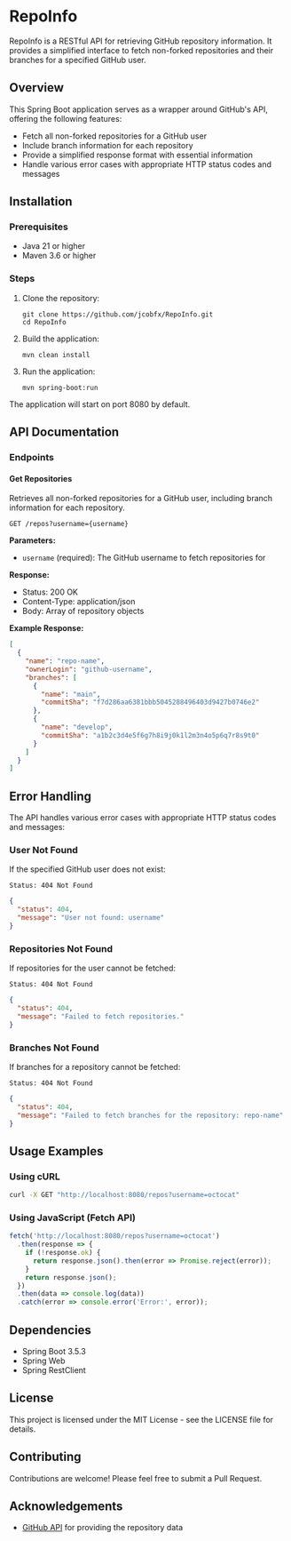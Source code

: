 # RepoInfo

RepoInfo is a RESTful API for retrieving GitHub repository information. It provides a simplified interface to fetch non-forked repositories and their branches for a specified GitHub user.

## Overview

This Spring Boot application serves as a wrapper around GitHub's API, offering the following features:

- Fetch all non-forked repositories for a GitHub user
- Include branch information for each repository
- Provide a simplified response format with essential information
- Handle various error cases with appropriate HTTP status codes and messages

## Installation

### Prerequisites

- Java 21 or higher
- Maven 3.6 or higher

### Steps

1. Clone the repository:
   ```
   git clone https://github.com/jcobfx/RepoInfo.git
   cd RepoInfo
   ```

2. Build the application:
   ```
   mvn clean install
   ```

3. Run the application:
   ```
   mvn spring-boot:run
   ```

The application will start on port 8080 by default.

## API Documentation

### Endpoints

#### Get Repositories

Retrieves all non-forked repositories for a GitHub user, including branch information for each repository.

```
GET /repos?username={username}
```

**Parameters:**

- `username` (required): The GitHub username to fetch repositories for

**Response:**

- Status: 200 OK
- Content-Type: application/json
- Body: Array of repository objects

**Example Response:**

```json
[
  {
    "name": "repo-name",
    "ownerLogin": "github-username",
    "branches": [
      {
        "name": "main",
        "commitSha": "f7d286aa6381bbb5045288496403d9427b0746e2"
      },
      {
        "name": "develop",
        "commitSha": "a1b2c3d4e5f6g7h8i9j0k1l2m3n4o5p6q7r8s9t0"
      }
    ]
  }
]
```

## Error Handling

The API handles various error cases with appropriate HTTP status codes and messages:

### User Not Found

If the specified GitHub user does not exist:

```
Status: 404 Not Found
```

```json
{
  "status": 404,
  "message": "User not found: username"
}
```

### Repositories Not Found

If repositories for the user cannot be fetched:

```
Status: 404 Not Found
```

```json
{
  "status": 404,
  "message": "Failed to fetch repositories."
}
```

### Branches Not Found

If branches for a repository cannot be fetched:

```
Status: 404 Not Found
```

```json
{
  "status": 404,
  "message": "Failed to fetch branches for the repository: repo-name"
}
```

## Usage Examples

### Using cURL

```bash
curl -X GET "http://localhost:8080/repos?username=octocat"
```

### Using JavaScript (Fetch API)

```javascript
fetch('http://localhost:8080/repos?username=octocat')
  .then(response => {
    if (!response.ok) {
      return response.json().then(error => Promise.reject(error));
    }
    return response.json();
  })
  .then(data => console.log(data))
  .catch(error => console.error('Error:', error));
```

## Dependencies

- Spring Boot 3.5.3
- Spring Web
- Spring RestClient

## License

This project is licensed under the MIT License - see the LICENSE file for details.

## Contributing

Contributions are welcome! Please feel free to submit a Pull Request.

## Acknowledgements

- [GitHub API](https://docs.github.com/en/rest) for providing the repository data